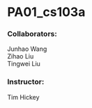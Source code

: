 # PA01_cs103a
### Collaborators:
Junhao Wang\
Zihao Liu \
Tingwei Liu 


### Instructor:
Tim Hickey 
